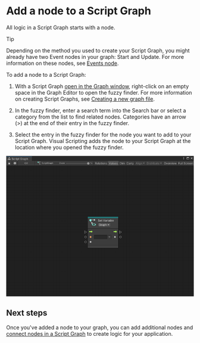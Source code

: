 # Add a node to a Script Graph

All logic in a Script Graph starts with a node. 

> [!TIP]
> Depending on the method you used to create your Script Graph, you might already have two Event nodes in your graph: Start and Update. For more information on these nodes, see [Events node](vs-events-reference.md).

To add a node to a Script Graph: 

1. With a Script Graph [open in the Graph window](vs-open-graph-edit.md), right-click on an empty space in the Graph Editor to open the fuzzy finder. 
  For more information on creating Script Graphs, see [Creating a new graph file](vs-create-graph.md).

2. In the fuzzy finder, enter a search term into the Search bar or select a category from the list to find related nodes. Categories have an arrow (>) at the end of their entry in the fuzzy finder. 

3. Select the entry in the fuzzy finder for the node you want to add to your Script Graph. 
  Visual Scripting adds the node to your Script Graph at the location where you opened the fuzzy finder. 


![An image of a node added to a Script Graph](images/vs-node-example.png)

## Next steps

Once you've added a node to your graph, you can add additional nodes and [connect nodes in a Script Graph](vs-creating-connections.md) to create logic for your application. 
